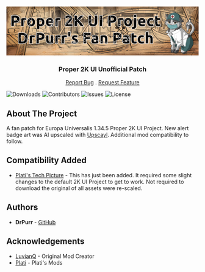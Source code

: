 <br/>
<p align="center">
  <a href="https://github.com/DrPurr/Proper-2K-UI-Patch">
    <img src="logo.png" alt="Logo">
  </a>

  <h3 align="center">Proper 2K UI Unofficial Patch</h3>

  <p align="center">
    <a href="https://github.com/DrPurr/Proper-2K-UI-Patch/issues">Report Bug</a>
    .
    <a href="https://github.com/DrPurr/Proper-2K-UI-Patch/issues">Request Feature</a>
  </p>
</p>

![Downloads](https://img.shields.io/github/downloads/DrPurr/Proper-2K-UI-Patch/total) ![Contributors](https://img.shields.io/github/contributors/DrPurr/Proper-2K-UI-Patch?color=dark-green) ![Issues](https://img.shields.io/github/issues/DrPurr/Proper-2K-UI-Patch) ![License](https://img.shields.io/github/license/DrPurr/Proper-2K-UI-Patch)

## About The Project

A fan patch for Europa Universalis 1.34.5 Proper 2K UI Project. New alert badge art was AI upscaled with [Upscayl](https://github.com/upscayl/upscayll). Additional mod compatibility to follow.

## Compatibility Added

* [Plati's Tech Picture](https://steamcommunity.com/sharedfiles/filedetails/?id=2962916850) - This has just been added. It required some slight changes to the default 2K UI Project to get to work. Not required to download the original of all assets were re-scaled.

## Authors

* **DrPurr** - [GitHub](https://github.com/drpurr)

## Acknowledgements

* [LuvianQ](https://steamcommunity.com/id/luvian03/myworkshopfiles/) - Original Mod Creator
* [Plati](https://steamcommunity.com/profiles/76561198093911712/myworkshopfiles/) - Plati's Mods